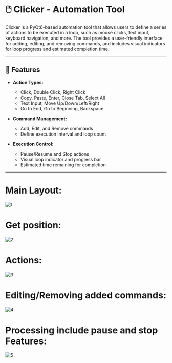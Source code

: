 # 🖱️ Clicker - Automation Tool

Clicker is a PyQt6-based automation tool that allows users to define a series of actions to be executed in a loop, such as mouse clicks, text input, keyboard navigation, and more. The tool provides a user-friendly interface for adding, editing, and removing commands, and includes visual indicators for loop progress and estimated completion time.

---

## 🚀 Features

- **Action Types:**
  - Click, Double Click, Right Click
  - Copy, Paste, Enter, Close Tab, Select All
  - Text Input, Move Up/Down/Left/Right
  - Go to End, Go to Beginning, Backspace

- **Command Management:**
  - Add, Edit, and Remove commands
  - Define execution interval and loop count

- **Execution Control:**
  - Pause/Resume and Stop actions
  - Visual loop indicator and progress bar
  - Estimated time remaining for completion

---

# Main Layout:

![1](https://github.com/AhMadness/ClickerPro/assets/48402736/4479dca1-40cb-41a4-bab1-0a3a4038c629)

# Get position:

![2](https://github.com/AhMadness/ClickerPro/assets/48402736/2a4e5a76-157c-4d20-a1b5-bce0c7fea7da)

# Actions:

![3](https://github.com/AhMadness/ClickerPro/assets/48402736/f31c27b0-bd9c-47dd-9a64-f18b251003bb)

# Editing/Removing added commands:

![4](https://github.com/AhMadness/ClickerPro/assets/48402736/f4c9bfa1-af3b-42c5-8bf5-73724fd13c6e)

# Processing include pause and stop Features:

![5](https://github.com/AhMadness/ClickerPro/assets/48402736/bf24373b-879e-4885-b442-4db725e4b8b7)

